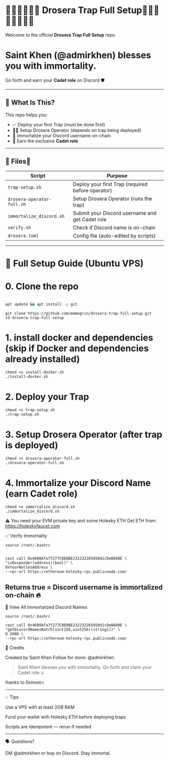 # 🧡🧡🧡🧡🧡🧡 Drosera Trap Full Setup🧡🧡🧡🧡🧡🧡🧡🧡

Welcome to the official **Drosera Trap Full Setup** repo.

# Saint Khen (@admirkhen) blesses you with immortality.  
Go forth and earn your **Cadet role** on Discord 🛡️

---

## 🧱 What Is This?

This repo helps you:

- ✅ Deploy your first Trap (must be done first)
- 🧑‍💻 Setup Drosera Operator (depends on trap being deployed)
- 🔗 Immortalize your Discord username on-chain
- 🏅 Earn the exclusive **Cadet role**

---

## 📁 Files🧡

| Script | Purpose |
|--------|---------|
| `trap-setup.sh`            | Deploy your first Trap (required before operator) |
| `drosera-operator-full.sh` | Setup Drosera Operator (runs the trap) |
| `immortalize_discord.sh`   | Submit your Discord username and get Cadet role |
| `verify.sh`                | Check if Discord name is on-chain |
| `drosera.toml`             | Config file (auto-edited by scripts) |

---

# 🚀 Full Setup Guide (Ubuntu VPS)


# 0. Clone the repo
```bash

apt update && apt install -y git
```
```
git clone https://github.com/emmogrin/drosera-trap-full-setup.git
cd drosera-trap-full-setup
```

# 1. install docker and dependencies (skip if Docker and dependencies already installed)
```
chmod +x install-docker.sh
./install-docker.sh
```

# 2. Deploy your Trap 
```
chmod +x trap-setup.sh
./trap-setup.sh
```


# 3. Setup Drosera Operator (after trap is deployed)
```
chmod +x drosera-operator-full.sh
./drosera-operator-full.sh
```

# 4. Immortalize your Discord Name (earn Cadet role)
```
chmod +x immortalize_discord.sh
./immortalize_discord.sh
```

⚠️ You need your EVM private key and some Holesky ETH
Get ETH from: https://holeskyfaucet.com



✅ Verify Immortality
```
source /root/.bashrc


cast call 0x4608Afa7f277C8E0BE232232265850d1cDeB600E \
"isResponder(address)(bool)" \
0xYourWalletAddress \
--rpc-url https://ethereum-holesky-rpc.publicnode.com/
```
Returns true = Discord username is immortalized on-chain 🔥
---


📜 View All Immortalized Discord Names
```
source /root/.bashrc

cast call 0x4608Afa7f277C8E0BE232232265850d1cDeB600E \
"getDiscordNamesBatch(uint256,uint256)(string[])" \
0 2000 \
--rpc-url https://ethereum-holesky-rpc.publicnode.com/
```


👑 Credits

Created by Saint Khen
Follow for more: @admirkhen

> Saint Khen blesses you with immortality.
Go forth and claim your Cadet role ⚔️

thanks to 0xmoei🔥



---

💡 Tips

Use a VPS with at least 2GB RAM

Fund your wallet with Holesky ETH before deploying traps

Scripts are idempotent — rerun if needed



---

🗣 Questions?

DM @admirkhen or hop on Discord.
Stay immortal.


